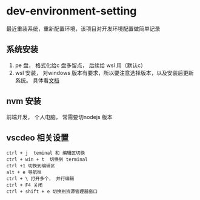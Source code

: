 # dev-environment-setting

最近重装系统，重新配置环境，该项目对开发环境配置做简单记录  

## 系统安装
1. pe 盘， 格式化给c 盘多留点， 后续给 wsl 用（默认c）
2. wsl 安装， 对windows 版本有要求，所以要注意选择版本，以及安装后更新系统。 具体看[文档](https://docs.microsoft.com/zh-cn/windows/wsl/install)

## nvm 安装
前端开发， 个人电脑， 常需要切nodejs 版本


 ## vscdeo 相关设置
 ```
ctrl + j  teminal 和 编辑区切换
ctrl + win + t  切换到 terminal
ctrl +1 切换到编辑区
alt + e 导航栏
ctrl + \ 打开多个， 并行编辑
ctrl + F4 关闭
ctrl + shift + e 切换到资源管理器窗口
```

 


